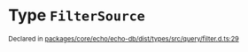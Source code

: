 # Type `FilterSource`
<sub>Declared in [packages/core/echo/echo-db/dist/types/src/query/filter.d.ts:29]()</sub>






